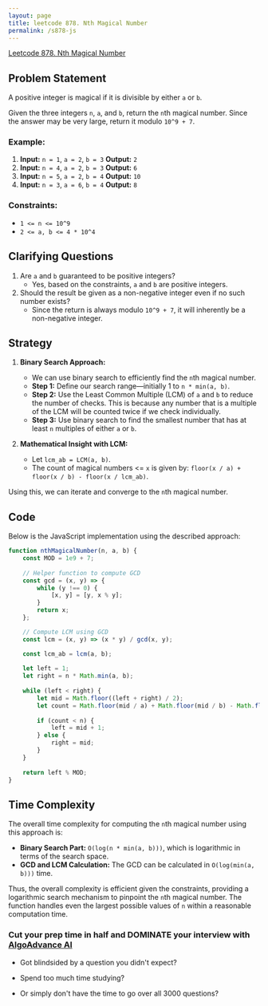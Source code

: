 ```yaml
---
layout: page
title: leetcode 878. Nth Magical Number
permalink: /s878-js
---
```

[Leetcode 878. Nth Magical Number](https://algoadvance.github.io/algoadvance/l878)
## Problem Statement

A positive integer is magical if it is divisible by either `a` or `b`.

Given the three integers `n`, `a`, and `b`, return the `n`th magical number. Since the answer may be very large, return it modulo `10^9 + 7`.

### Example:
1. **Input:** `n = 1`, `a = 2`, `b = 3`
   **Output:** `2`
2. **Input:** `n = 4`, `a = 2`, `b = 3`
   **Output:** `6`
3. **Input:** `n = 5`, `a = 2`, `b = 4`
   **Output:** `10`
4. **Input:** `n = 3`, `a = 6`, `b = 4`
   **Output:** `8`

### Constraints:
- `1 <= n <= 10^9`
- `2 <= a, b <= 4 * 10^4`

## Clarifying Questions

1. Are `a` and `b` guaranteed to be positive integers?
   - Yes, based on the constraints, `a` and `b` are positive integers.
2. Should the result be given as a non-negative integer even if no such number exists?
   - Since the return is always modulo `10^9 + 7`, it will inherently be a non-negative integer.

## Strategy

1. **Binary Search Approach:**
   - We can use binary search to efficiently find the `n`th magical number.
   - **Step 1:** Define our search range—initially 1 to `n * min(a, b)`.
   - **Step 2:** Use the Least Common Multiple (LCM) of `a` and `b` to reduce the number of checks. This is because any number that is a multiple of the LCM will be counted twice if we check individually.
   - **Step 3:** Use binary search to find the smallest number that has at least `n` multiples of either `a` or `b`.

2. **Mathematical Insight with LCM:**
   - Let `lcm_ab = LCM(a, b)`.
   - The count of magical numbers <= `x` is given by: `floor(x / a) + floor(x / b) - floor(x / lcm_ab)`.

Using this, we can iterate and converge to the `n`th magical number.

## Code

Below is the JavaScript implementation using the described approach:

```javascript
function nthMagicalNumber(n, a, b) {
    const MOD = 1e9 + 7;
    
    // Helper function to compute GCD
    const gcd = (x, y) => {
        while (y !== 0) {
            [x, y] = [y, x % y];
        }
        return x;
    };

    // Compute LCM using GCD
    const lcm = (x, y) => (x * y) / gcd(x, y);

    const lcm_ab = lcm(a, b);
    
    let left = 1;
    let right = n * Math.min(a, b);
    
    while (left < right) {
        let mid = Math.floor((left + right) / 2);
        let count = Math.floor(mid / a) + Math.floor(mid / b) - Math.floor(mid / lcm_ab);
        
        if (count < n) {
            left = mid + 1;
        } else {
            right = mid;
        }
    }
    
    return left % MOD;
}
```

## Time Complexity

The overall time complexity for computing the `n`th magical number using this approach is:
- **Binary Search Part:** `O(log(n * min(a, b)))`, which is logarithmic in terms of the search space.
- **GCD and LCM Calculation:** The GCD can be calculated in `O(log(min(a, b)))` time.

Thus, the overall complexity is efficient given the constraints, providing a logarithmic search mechanism to pinpoint the `n`th magical number. The function handles even the largest possible values of `n` within a reasonable computation time.


### Cut your prep time in half and DOMINATE your interview with [AlgoAdvance AI](https://algoAdvance.com)

- Got blindsided by a question you didn't expect?

- Spend too much time studying?

- Or simply don't have the time to go over all 3000 questions?

